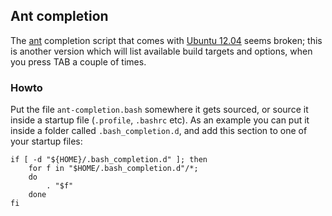## Ant completion

The [ant][1] completion script that comes with [Ubuntu 12.04][2] 
seems broken; this is another version which will list available
build targets and options, when you press TAB a couple of times.

### Howto

Put the file `ant-completion.bash` somewhere it gets sourced,
or source it inside a startup file (`.profile`, `.bashrc` etc).
As an example you can put it inside a folder called 
`.bash_completion.d`, and add this section to one of your 
startup files:


    if [ -d "${HOME}/.bash_completion.d" ]; then
        for f in "$HOME/.bash_completion.d"/*;
        do
            . "$f"
        done
    fi


[1]: http://ant.apache.org "Apache Ant Homepage"
[2]: http://ubuntu.com "Ubuntu Homepage"
